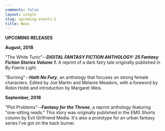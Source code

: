 ```yaml
---
comments: false
layout: single
slug: upcoming-events-2
title: News
---
```


**UPCOMING RELEASES**

**August, 2018**

"The White Tunic"--**_DIGITAL FANTASY FICTION ANTHOLOGY: 25 Fantasy Fiction Stories Volume 1_.** A reprint of a dark fairy tale originally published in _By Faerie Light_. 

"Burning"--**_Hath No Fury_**, an anthology that focuses on strong female characters. Edited by Joe Martin and Melanie Meadors, with a foreword by Robin Hobb and introduction by Margaret Weis. 

**September, 2018**

"Plot Problems"--**_Fantasy for the Throne_**, a reprint anthology featuring "one-sitting reads." This story was originally published in the EMG Shorts column by Evil Girlfriend Media. It's also a prototype for an urban fantasy series I've got on the back burner. 

